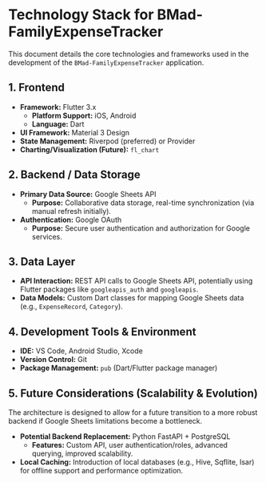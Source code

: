 # Technology Stack for BMad-FamilyExpenseTracker

This document details the core technologies and frameworks used in the development of the `BMad-FamilyExpenseTracker` application.

## 1. Frontend

*   **Framework:** Flutter 3.x
    *   **Platform Support:** iOS, Android
    *   **Language:** Dart
*   **UI Framework:** Material 3 Design
*   **State Management:** Riverpod (preferred) or Provider
*   **Charting/Visualization (Future):** `fl_chart`

## 2. Backend / Data Storage

*   **Primary Data Source:** Google Sheets API
    *   **Purpose:** Collaborative data storage, real-time synchronization (via manual refresh initially).
*   **Authentication:** Google OAuth
    *   **Purpose:** Secure user authentication and authorization for Google services.

## 3. Data Layer

*   **API Interaction:** REST API calls to Google Sheets API, potentially using Flutter packages like `googleapis_auth` and `googleapis`.
*   **Data Models:** Custom Dart classes for mapping Google Sheets data (e.g., `ExpenseRecord`, `Category`).

## 4. Development Tools & Environment

*   **IDE:** VS Code, Android Studio, Xcode
*   **Version Control:** Git
*   **Package Management:** `pub` (Dart/Flutter package manager)

## 5. Future Considerations (Scalability & Evolution)

The architecture is designed to allow for a future transition to a more robust backend if Google Sheets limitations become a bottleneck.

*   **Potential Backend Replacement:** Python FastAPI + PostgreSQL
    *   **Features:** Custom API, user authentication/roles, advanced querying, improved scalability.
*   **Local Caching:** Introduction of local databases (e.g., Hive, Sqflite, Isar) for offline support and performance optimization.
